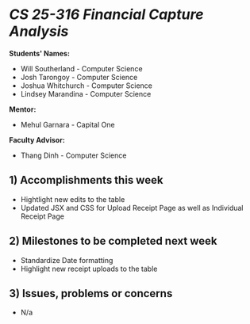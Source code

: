 # *CS 25-316 Financial Capture Analysis*

**Students' Names:**
* Will Southerland - Computer Science 
* Josh Tarongoy - Computer Science 
* Joshua Whitchurch - Computer Science 
* Lindsey Marandina - Computer Science 

**Mentor:**
* Mehul Garnara - Capital One

**Faculty Advisor:**
* Thang Dinh - Computer Science

## 1) Accomplishments this week ##
   - Hightlight new edits to the table
   - Updated JSX and CSS for Upload Receipt Page as well as Individual Receipt Page
     
## 2) Milestones to be completed next week ##
   - Standardize Date formatting
   - Highlight new receipt uploads to the table

## 3) Issues, problems or concerns ##
   - N/a
   
